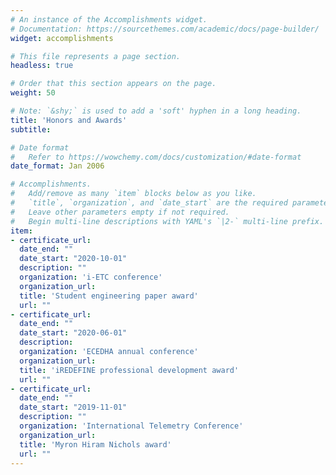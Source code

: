```yaml
---
# An instance of the Accomplishments widget.
# Documentation: https://sourcethemes.com/academic/docs/page-builder/
widget: accomplishments

# This file represents a page section.
headless: true

# Order that this section appears on the page.
weight: 50

# Note: `&shy;` is used to add a 'soft' hyphen in a long heading.
title: 'Honors and Awards'
subtitle:

# Date format
#   Refer to https://wowchemy.com/docs/customization/#date-format
date_format: Jan 2006

# Accomplishments.
#   Add/remove as many `item` blocks below as you like.
#   `title`, `organization`, and `date_start` are the required parameters.
#   Leave other parameters empty if not required.
#   Begin multi-line descriptions with YAML's `|2-` multi-line prefix.
item:
- certificate_url: 
  date_end: ""
  date_start: "2020-10-01"
  description: ""
  organization: 'i-ETC conference'
  organization_url: 
  title: 'Student engineering paper award'
  url: ""
- certificate_url: 
  date_end: ""
  date_start: "2020-06-01"
  description: 
  organization: 'ECEDHA annual conference'
  organization_url: 
  title: 'iREDEFINE professional development award'
  url: ""
- certificate_url: 
  date_end: ""
  date_start: "2019-11-01"
  description: ""
  organization: 'International Telemetry Conference'
  organization_url: 
  title: 'Myron Hiram Nichols award'
  url: ""
---
```

